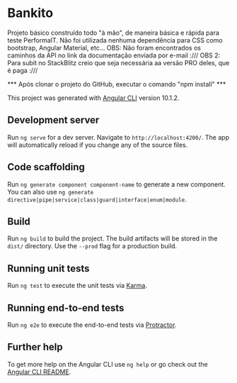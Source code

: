 # Bankito

Projeto básico construído todo "à mão", de maneira básica e rápida para teste PerformaIT.
Não foi utilizada nenhuma dependência para CSS como bootstrap, Angular Material, etc...
OBS: Não foram encontrados os caminhos da API no link da documentação enviada por e-mail :///
OBS 2: Para subit no StackBlitz creio que seja necessária aa versão PRO deles, que é paga :///

*** Após clonar o projeto do GitHub, executar o comando "npm install" ***

This project was generated with [Angular CLI](https://github.com/angular/angular-cli) version 10.1.2.

## Development server

Run `ng serve` for a dev server. Navigate to `http://localhost:4200/`. The app will automatically reload if you change any of the source files.

## Code scaffolding

Run `ng generate component component-name` to generate a new component. You can also use `ng generate directive|pipe|service|class|guard|interface|enum|module`.

## Build

Run `ng build` to build the project. The build artifacts will be stored in the `dist/` directory. Use the `--prod` flag for a production build.

## Running unit tests

Run `ng test` to execute the unit tests via [Karma](https://karma-runner.github.io).

## Running end-to-end tests

Run `ng e2e` to execute the end-to-end tests via [Protractor](http://www.protractortest.org/).

## Further help

To get more help on the Angular CLI use `ng help` or go check out the [Angular CLI README](https://github.com/angular/angular-cli/blob/master/README.md).
